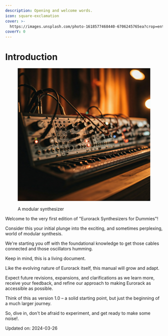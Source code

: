 ```yaml
---
description: Opening and welcome words.
icon: square-exclamation
cover: >-
  https://images.unsplash.com/photo-1618577468440-6706245765ea?crop=entropy&cs=srgb&fm=jpg&ixid=M3wxOTcwMjR8MHwxfHNlYXJjaHw0fHxldXJvcmFja3xlbnwwfHx8fDE3NDMyNTM3OTZ8MA&ixlib=rb-4.0.3&q=85
coverY: 0
---
```


# Introduction

<figure><picture><source srcset="images/001_synth.jpeg" media="(prefers-color-scheme: dark)"><img src="images/001_synth.jpeg" alt="Modular Synthesizer_001"></picture><figcaption><p>A modular synthesizer</p></figcaption></figure>

Welcome to the very first edition of "Eurorack Synthesizers for Dummies"!

Consider this your initial plunge into the exciting, and sometimes perplexing, world of modular synthesis.

We're starting you off with the foundational knowledge to get those cables connected and those oscillators humming.

Keep in mind, this is a living document.

Like the evolving nature of Eurorack itself, this manual will grow and adapt.

Expect future revisions, expansions, and clarifications as we learn more, receive your feedback, and refine our approach to making Eurorack as accessible as possible.

Think of this as version 1.0 – a solid starting point, but just the beginning of a much larger journey.

So, dive in, don't be afraid to experiment, and get ready to make some noise!.

Updated on: 2024-03-26

